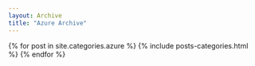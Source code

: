 ```yaml
---
layout: Archive
title: "Azure Archive"
---
```



<div class="tiles">
{% for post in site.categories.azure %}
  {% include posts-categories.html %}
{% endfor %}
</div><!-- /.tiles -->